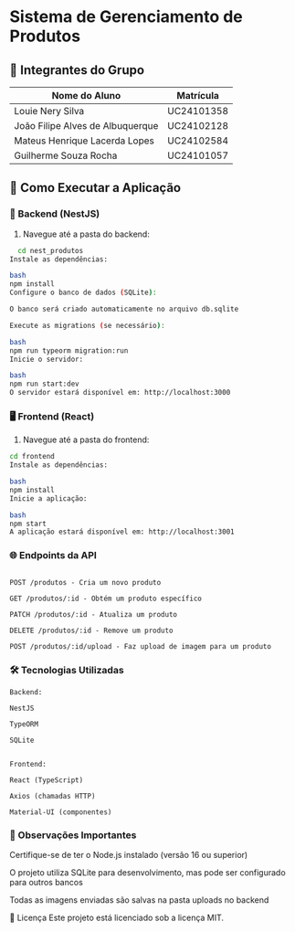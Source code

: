 # Sistema de Gerenciamento de Produtos

## 👥 Integrantes do Grupo

| Nome do Aluno                  | Matrícula    |
|---------------------------------|-------------|
| Louie Nery Silva               | UC24101358  |
| João Filipe Alves de Albuquerque | UC24102128  |
| Mateus Henrique Lacerda Lopes  | UC24102584  |
| Guilherme Souza Rocha          | UC24101057  |

## 🚀 Como Executar a Aplicação

### 🔧 Backend (NestJS)

1. Navegue até a pasta do backend:
 ``` bash
   cd nest_produtos
Instale as dependências:

bash
npm install
Configure o banco de dados (SQLite):

O banco será criado automaticamente no arquivo db.sqlite

Execute as migrations (se necessário):

bash
npm run typeorm migration:run
Inicie o servidor:

bash
npm run start:dev
O servidor estará disponível em: http://localhost:3000
```

### 🖥️ Frontend (React)
1. Navegue até a pasta do frontend:

  ```bash
cd frontend
Instale as dependências:

bash
npm install
Inicie a aplicação:

bash
npm start
A aplicação estará disponível em: http://localhost:3001
```

### 🌐 Endpoints da API
 ```GET /produtos - Lista todos os produtos

POST /produtos - Cria um novo produto

GET /produtos/:id - Obtém um produto específico

PATCH /produtos/:id - Atualiza um produto

DELETE /produtos/:id - Remove um produto

POST /produtos/:id/upload - Faz upload de imagem para um produto
 ```



### 🛠️ Tecnologias Utilizadas
 ```
Backend:

NestJS

TypeORM

SQLite
 

Frontend:

React (TypeScript)

Axios (chamadas HTTP)

Material-UI (componentes)
 ```
### 📌 Observações Importantes
Certifique-se de ter o Node.js instalado (versão 16 ou superior)

O projeto utiliza SQLite para desenvolvimento, mas pode ser configurado para outros bancos

Todas as imagens enviadas são salvas na pasta uploads no backend

📄 Licença
Este projeto está licenciado sob a licença MIT.
